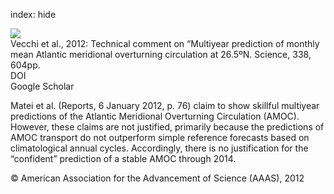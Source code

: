 index: hide

<div class="Citation">
    <div class="Citation-thumb CitationThumb-linked"  data-href="https://doi.org/10.1126/science.1222566">
      <img src="https://static.claimspace.cloud/climate-study-static/refs/thumbs/11/Vecchi_et_al_2012-thumb.png" />
    </div>

  <div class="Citation-body">
    <div class="Citation-text">Vecchi et al., 2012: Technical comment on “Multiyear prediction of monthly mean Atlantic meridional overturning circulation at 26.5ºN. <span class="Article-journal">Science, </span><span class="Article-volume">338, </span>604pp.</div>
    <div class="Citation-links">
      <div class="CitationLink" data-href="https://doi.org/10.1126/science.1222566">
        <div class="CitationLink-icon CitationLink-Doi"></div>
        <div class="CitationLink-text">DOI</div>
      </div>
      <div class="CitationLink" data-href="https://scholar.google.com/scholar?q=10.1126/science.1222566">
        <div class="CitationLink-icon CitationLink-Scholar"></div>
        <div class="CitationLink-text">Google Scholar</div>
      </div>
    </div>
  </div>
</div>

Matei et al. (Reports, 6 January 2012, p. 76) claim to show skillful multiyear predictions of the Atlantic Meridional Overturning Circulation (AMOC). However, these claims are not justified, primarily because the predictions of AMOC transport do not outperform simple reference forecasts based on climatological annual cycles. Accordingly, there is no justification for the “confident” prediction of a stable AMOC through 2014.

<div class="Citation-copy">
&copy; American Association for the Advancement of Science (AAAS), 2012
</div>